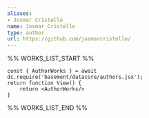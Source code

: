 ```yaml
---
aliases:
- Josmar Cristello
name: Josmar Cristello
type: author
url: https://github.com/josmarcristello/
---
```



%% WORKS_LIST_START %%

```datacorejsx
const { AuthorWorks } = await dc.require('basement/datacore/authors.jsx');
return function View() {
    return <AuthorWorks/>
}
```
%% WORKS_LIST_END %%